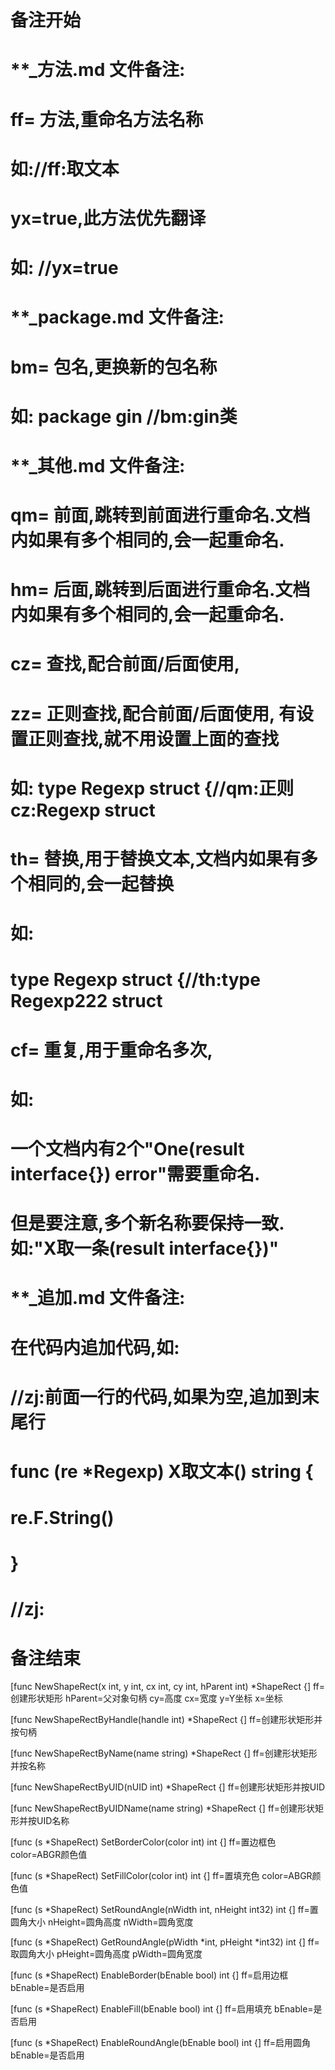 # 备注开始
# **_方法.md 文件备注:
# ff= 方法,重命名方法名称
# 如://ff:取文本
#
# yx=true,此方法优先翻译
# 如: //yx=true

# **_package.md 文件备注:
# bm= 包名,更换新的包名称 
# 如: package gin //bm:gin类

# **_其他.md 文件备注:
# qm= 前面,跳转到前面进行重命名.文档内如果有多个相同的,会一起重命名.
# hm= 后面,跳转到后面进行重命名.文档内如果有多个相同的,会一起重命名.
# cz= 查找,配合前面/后面使用,
# zz= 正则查找,配合前面/后面使用, 有设置正则查找,就不用设置上面的查找
# 如: type Regexp struct {//qm:正则 cz:Regexp struct
#
# th= 替换,用于替换文本,文档内如果有多个相同的,会一起替换
# 如:
# type Regexp struct {//th:type Regexp222 struct
#
# cf= 重复,用于重命名多次,
# 如: 
# 一个文档内有2个"One(result interface{}) error"需要重命名.
# 但是要注意,多个新名称要保持一致. 如:"X取一条(result interface{})"

# **_追加.md 文件备注:
# 在代码内追加代码,如:
# //zj:前面一行的代码,如果为空,追加到末尾行
# func (re *Regexp) X取文本() string { 
# re.F.String()
# }
# //zj:
# 备注结束

[func NewShapeRect(x int, y int, cx int, cy int, hParent int) *ShapeRect {]
ff=创建形状矩形
hParent=父对象句柄
cy=高度
cx=宽度
y=Y坐标
x=坐标

[func NewShapeRectByHandle(handle int) *ShapeRect {]
ff=创建形状矩形并按句柄

[func NewShapeRectByName(name string) *ShapeRect {]
ff=创建形状矩形并按名称

[func NewShapeRectByUID(nUID int) *ShapeRect {]
ff=创建形状矩形并按UID

[func NewShapeRectByUIDName(name string) *ShapeRect {]
ff=创建形状矩形并按UID名称

[func (s *ShapeRect) SetBorderColor(color int) int {]
ff=置边框色
color=ABGR颜色值

[func (s *ShapeRect) SetFillColor(color int) int {]
ff=置填充色
color=ABGR颜色值

[func (s *ShapeRect) SetRoundAngle(nWidth int, nHeight int32) int {]
ff=置圆角大小
nHeight=圆角高度
nWidth=圆角宽度

[func (s *ShapeRect) GetRoundAngle(pWidth *int, pHeight *int32) int {]
ff=取圆角大小
pHeight=圆角高度
pWidth=圆角宽度

[func (s *ShapeRect) EnableBorder(bEnable bool) int {]
ff=启用边框
bEnable=是否启用

[func (s *ShapeRect) EnableFill(bEnable bool) int {]
ff=启用填充
bEnable=是否启用

[func (s *ShapeRect) EnableRoundAngle(bEnable bool) int {]
ff=启用圆角
bEnable=是否启用
